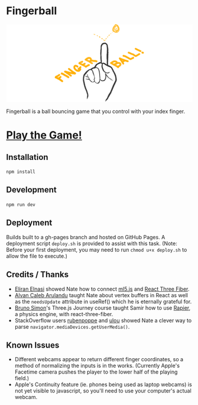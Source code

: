 # Fingerball

![fingerball logo](/src/fingerball-logo-wide.png)

Fingerball is a ball bouncing game that you control with your index finger.

# [Play the Game!](https://laffan.github.io/fingerball/)

## Installation

`npm install`

## Development

`npm run dev`

## Deployment

Builds built to a gh-pages branch and hosted on GitHub Pages. A deployment script `deploy.sh` is provided to assist with this task. (Note: Before your first deployment, you may need to run `chmod u+x deploy.sh` to allow the file to execute.)

## Credits / Thanks

- [Eliran Elnasi](https://eliraneln.medium.com/real-time-object-detection-using-ml5-js-and-react-c47612c60852) showed Nate how to connect [ml5.js](https://ml5js.org/) and [React Three Fiber](https://docs.pmnd.rs/).
- [Alvan Caleb Arulandu](https://www.youtube.com/watch?v=2kTQZVzkXgI&ab_channel=AlvanCalebArulandu) taught Nate about vertex buffers in React as well as the `needsUpdate` attribute in useRef() which he is eternally grateful for.
- [Bruno Simon](https://threejs-journey.com/)'s Three.js Journey course taught Samir how to use [Rapier](https://rapier.rs/), a physics engine, with react-three-fiber.
- StackOverflow users [rubenpoppe](https://stackoverflow.com/a/67694981) and [ulou](https://stackoverflow.com/a/67744487) showed Nate a clever way to parse `navigator.mediaDevices.getUserMedia()`.

## Known Issues

- Different webcams appear to return different finger coordinates, so a method of normalizing the inputs is in the works. (Currently Apple's Facetime camera pushes the player to the lower half of the playing field.)
- Apple's Continuity feature (ie. phones being used as laptop webcams) is not yet visible to javascript, so you'll need to use your computer's actual webcam.

